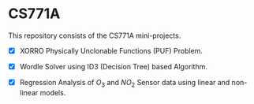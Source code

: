 # CS771A

This repository consists of the CS771A mini-projects.

- [x] XORRO Physically Unclonable Functions (PUF) Problem.
- [x] Wordle Solver using ID3 (Decision Tree) based Algorithm.
- [x] Regression Analysis of $O_{3}$ and $NO_{2}$ Sensor data using linear and non-linear models.


